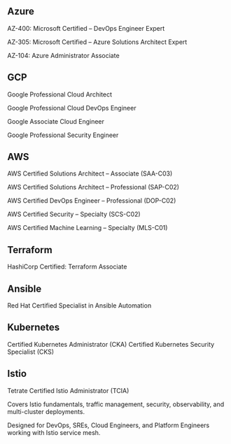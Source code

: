 
Azure
-------

AZ-400: Microsoft Certified – DevOps Engineer Expert

AZ-305: Microsoft Certified – Azure Solutions Architect Expert

AZ-104: Azure Administrator Associate

GCP
----

Google Professional Cloud Architect

Google Professional Cloud DevOps Engineer

Google Associate Cloud Engineer 

Google Professional Security Engineer


AWS
----

AWS Certified Solutions Architect – Associate (SAA-C03)

AWS Certified Solutions Architect – Professional (SAP-C02)

AWS Certified DevOps Engineer – Professional (DOP-C02)

AWS Certified Security – Specialty (SCS-C02)

AWS Certified Machine Learning – Specialty (MLS-C01)


Terraform
----------
HashiCorp Certified: Terraform Associate


Ansible
--------

Red Hat Certified Specialist in Ansible Automation


 Kubernetes
 ------------

 Certified Kubernetes Administrator (CKA)
 Certified Kubernetes Security Specialist (CKS)


Istio
------

Tetrate Certified Istio Administrator (TCIA)

Covers Istio fundamentals, traffic management, security, observability, and multi-cluster deployments.

Designed for DevOps, SREs, Cloud Engineers, and Platform Engineers working with Istio service mesh.






 

















